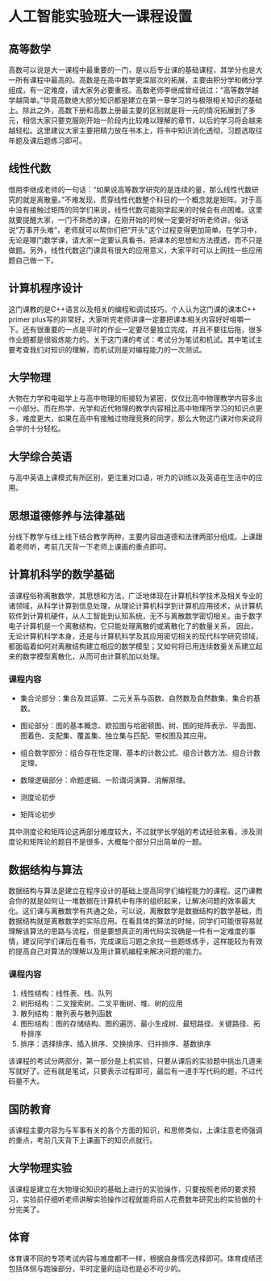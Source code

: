 # 人工智能实验班大一课程设置

## **高等数学**

高数可以说是大一课程中最重要的一门，是以后专业课的基础课程，其学分也是大一所有课程中最高的。高数是在高中数学更深层次的拓展，主要由积分学和微分学组成，有一定难度，请大家务必要重视。高数老师李继成曾经说过：“高等数学越学越简单。”毕竟高数绝大部分知识都是建立在第一章学习的与极限相关知识的基础上。除此之外，高数下册和高数上册最主要的区别就是将一元的情况拓展到了多元，相信大家只要克服刚开始一阶段内比较难以理解的章节，以后的学习将会越来越轻松。这里建议大家主要把精力放在书本上，将书中知识消化透彻，习题选取往年题及课后题练习即可。

## **线性代数**

借用李继成老师的一句话：“如果说高等数学研究的是连续的量，那么线性代数研究的就是离散量。”不难发现，贯穿线性代数整个科目的一个概念就是矩阵。对于高中没有接触过矩阵的同学们来说，线性代数可能刚学起来的时候会有点困难。这里就要提醒大家，一门不熟悉的课，在刚开始的时候一定要好好听老师讲，俗话说“万事开头难”，老师就可以帮你们把“开头”这个过程变得更加简单。在学习中，无论是哪门数学课，请大家一定要认真看书，把课本的思想和方法摸透，而不只是做题。另外，线性代数这门课具有很大的应用意义，大家平时可以上网找一些应用题自己做一下。

## **计算机程序设计**

这门课教的是C++语言以及相关的编程和调试技巧。个人认为这门课的课本C++ primer plus写的非常好，大家听完老师讲课一定要把课本相关内容好好咀嚼一下。还有很重要的一点是平时的作业一定要尽量独立完成，并且不要往后拖，很多作业题都是很锻炼能力的。关于这门课的考试：考试分为笔试和机试。其中笔试主要考查我们对知识的理解，而机试则是对编程能力的一次测试。

## **大学物理**

大物在力学和电磁学上与高中物理的衔接较为紧密，仅仅比高中物理教学内容多出一小部分。而在热学，光学和近代物理的教学内容相比高中物理所学习的知识点更多，难度更大，如果在高中有接触过物理竞赛的同学，那么大物这门课对你来说将会学的十分轻松。

## **大学综合英语**

与高中英语上课模式有所区别，更注重对口语，听力的训练以及英语在生活中的应用。

## **思想道德修养与法律基础**

分线下教学与线上线下结合教学两种，主要内容由道德和法律两部分组成。上课跟着老师听，考前几天背一下老师上课画的重点即可。

##  **计算机科学的数学基础**

该课程俗称离散数学，其思想和方法，广泛地体现在计算机科学技术及相关专业的诸领域，从科学计算到信息处理，从理论计算机科学到计算机应用技术，从计算机软件到计算机硬件，从人工智能到认知系统，无不与离散数学密切相关。由于数字电子计算机是一个离散结构，它只能处理离散的或离散化了的数量关系， 因此，无论计算机科学本身，还是与计算机科学及其应用密切相关的现代科学研究领域，都面临着如何对离散结构建立相应的数学模型；又如何将已用连续数量关系建立起来的数学模型离散化，从而可由计算机加以处理。

### **课程内容**

- 集合论部分：集合及其运算、二元关系与函数、自然数及自然数集、集合的基数。

- 图论部分：图的基本概念、欧拉图与哈密顿图、树、图的矩阵表示、平面图、图着色、支配集、覆盖集、独立集与匹配、带权图及其应用。

- 组合数学部分：组合存在性定理、基本的计数公式、组合计数方法、组合计数定理。

- 数理逻辑部分：命题逻辑、一阶谓词演算、消解原理。

- 测度论初步

- 矩阵论初步

其中测度论和矩阵论这两部分难度较大，不过就学长学姐的考试经验来看，涉及测度论和矩阵论的题目不是很多，大概每个部分只出简单的一题。

## **数据结构与算法**

数据结构与算法是建立在程序设计的基础上提高同学们编程能力的课程。这门课教会你的就是如何让一堆数据在计算机中有序的组织起来，让解决问题的效率最大化。这们课与离散数学有共通之处，可以说，离散数学是数据结构的数学基础，而数据结构就是离散数学的实际应用。在看具体的算法的时候，同学们可能很容易就理解该算法的思路与流程，但是要想真正的用代码实现确是一件有一定难度的事情，建议同学们课后在看书，完成课后习题之余找一些题练练手，这样能较为有效的提高自己对算法的理解以及用计算机编程来解决问题的能力。

### **课程内容**

1. 线性结构：线性表、栈、队列
2. 树形结构：二叉搜索树、二叉平衡树、堆、树的应用
3. 散列结构：散列表与散列函数
4. 图形结构：图的存储结构、图的遍历、最小生成树、最短路径、关键路径、拓朴排序
5. 排序：选择排序、插入排序、交换排序、归并排序、基数排序

该课程的考试分两部分，第一部分是上机实验，只要从课后的实验题中挑出几道来写就好了。还有就是笔试，只要表示过程即可，最后有一道手写代码的题，不过代码量不大。

##  **国防教育**

该课程主要内容为与军事有关的各个方面的知识，和思修类似，上课注意老师强调的重点，考前几天背下上课画下的知识点就行。

## **大学物理实验**

该课程是建立在大物理论知识的基础上进行的实验操作，只要按照老师的要求预习，实验前仔细听老师讲解实验操作过程就能将前人花费数年研究出的实验做的十分完美了。

##  **体育**

体育课不同的专项考试内容与难度都不一样，根据自身情况选择即可。体育成绩还包括体侧与跑操部分，平时定量的运动也是必不可少的。